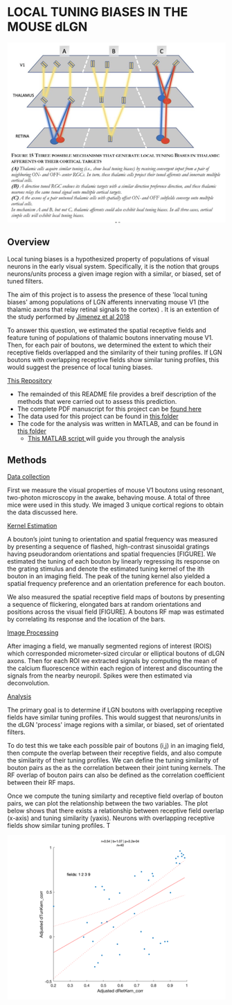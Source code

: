 # LOCAL TUNING BIASES IN THE MOUSE dLGN

<img src="lgnASSETS/Three mechanisms of Tuning Biases.jpg" alt="Screen Shot 2021-09-02 at 2.56.34 PM" style="zoom: 50%;" />

## Overview

Local tuning biases is a hypothesized property of populations of visual neurons in the early visual system. Specifically, it is the notion that groups neurons/units process a given image region with a similar, or biased, set of tuned filters.  

The aim of this project is to assess the presence of these 'local tuning biases' among populations of LGN afferents innervating  mouse V1  (the thalamic axons that relay retinal signals to the cortex) . It is an extention of the study performed by [Jimenez et al 2018](https://journals.physiology.org/doi/full/10.1152/jn.00150.2018#:~:text=Local%20tuning%20biases%20imply%20that,assumed%20by%20modular%20cortical%20organization)


To answer this question, we estimated the spatial receptive fields and feature tuning of populations of thalamic boutons innervating mouse V1. Then, for each pair of boutons, we determined the extent to which their receptive fields overlapped and the similarity of their tuning profiles. If LGN boutons with overlapping receptive fields show similar tuning profiles, this would suggest the presence of local tuning biases.

<u>This Repository</u>

- The remainded of this README file provides a breif description of the methods that were carried out to assess this prediction. 
- The complete PDF manuscript for this project can be [ found here ](lgnSUBMIT/lgnManuscript_master.pdf) 
- The data used for this project can be found in [this folder](lgnDATA)
- The code for the analysis was written in MATLAB, and can be found in  [this folder](lgnANALYSIS)
  - [This MATLAB script ]( lgnSUBMIT/lgnManuscript_master.pdf) will guide you through the analysis 

## Methods

<u>Data collection</u> 

First we measure the visual properties of mouse V1 boutons using resonant, two-photon microscopy in the awake, behaving mouse. A total of three mice were used in this study. We imaged 3 unique cortical regions to obtain the data discussed here.

<u>Kernel Estimation</u> 

A bouton’s joint tuning to orientation and spatial frequency was measured by presenting a sequence of flashed, high-contrast sinusoidal gratings having pseudorandom orientations and spatial frequencies [FIGURE]. We estimated the tuning of each bouton by linearly regressing its response on the grating stimulus and denote the estimated tuning kernel of the ith bouton in an imaging field. The peak of the tuning kernel also yielded a spatial frequency preference and an orientation preference for each bouton.

We also measured the spatial receptive field maps of boutons by presenting a sequence of flickering, elongated bars at random orientations and positions across the visual field [FIGURE]. A boutons RF map was estimated by correlating its response and the location of the bars. 

<u>Image Processing</u>

After imaging a field, we manually segmented regions of interest  (ROIS) which corresponded micrometer-sized circular or elliptical boutons of dLGN axons. Then for each ROI we extracted signals by computing the mean of the calcium fluorescence within each region of interest and discounting the signals from the nearby neuropil. Spikes were then estimated via deconvolution.

<u>Analysis</u>

The primary goal is to determine if LGN boutons with overlapping receptive fields have similar tuning profiles. This would suggest  that neurons/units in the dLGN 'process' image regions with a similar, or biased, set of orientated filters. 

To do test this we take each possible pair of boutons (i,j)  in an imaging field, then compute the overlap between their receptive fields, and also compute the similarity of their tuning profiles. We can define the tuning similarity of bouton pairs as the as the correlation between their joint tuning kernels. The RF overlap of bouton pairs can also be defined as the correlation coefficient between their RF maps.

Once we compute the tuning similarty and receptive field overlap of bouton pairs, we can plot the relationship between the two variables.  The plot below shows that there exists a relationship between receptive field overlap (x-axis) and tuning similarity (yaxis). Neurons with overlapping receptive fields show similar tuning profiles. T

 





![Results_raw](lgnASSETS/Results_raw.png)

